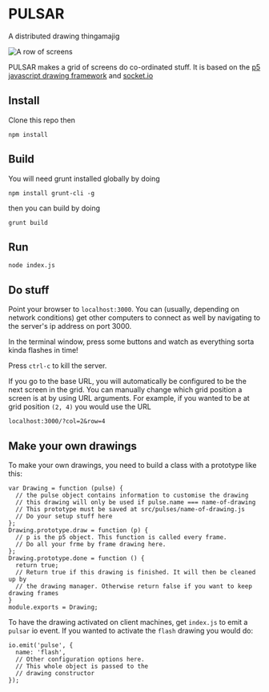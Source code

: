 # PULSAR
A distributed drawing thingamajig

![A row of screens](http://pulsar.dermah.org/headerimg.jpg)

PULSAR makes a grid of screens do co-ordinated stuff. It is based on the [p5 javascript drawing framework](http://p5js.org/) and [socket.io](http://socket.io)

## Install

Clone this repo then

    npm install

## Build

You will need grunt installed globally by doing

    npm install grunt-cli -g

then you can build by doing

    grunt build

## Run

    node index.js

## Do stuff

Point your browser to `localhost:3000`. You can (usually, depending on network conditions) get other computers to connect as well by navigating to the server's ip address on port 3000. 

In the terminal window, press some buttons and watch as everything sorta kinda flashes in time!

Press `ctrl-c` to kill the server.

If you go to the base URL, you will automatically be configured to be the next screen in the grid. You can manually change which grid position a screen is at by using URL arguments. For example, if you wanted to be at grid position `(2, 4)` you would use the URL

    localhost:3000/?col=2&row=4

## Make your own drawings

To make your own drawings, you need to build a class with a prototype like this:

    var Drawing = function (pulse) {
      // the pulse object contains information to customise the drawing
      // this drawing will only be used if pulse.name === name-of-drawing
      // This prototype must be saved at src/pulses/name-of-drawing.js
      // Do your setup stuff here
    };
    Drawing.prototype.draw = function (p) {
      // p is the p5 object. This function is called every frame. 
      // Do all your frme by frame drawing here.
    };
    Drawing.prototype.done = function () {
      return true;
      // Return true if this drawing is finished. It will then be cleaned up by
      // the drawing manager. Otherwise return false if you want to keep drawing frames
    }
    module.exports = Drawing;

To have the drawing activated on client machines, get `index.js` to emit a `pulsar` io event. If you wanted to activate the `flash` drawing you would do:

    io.emit('pulse', { 
      name: 'flash',
      // Other configuration options here.
      // This whole object is passed to the 
      // drawing constructor
    });